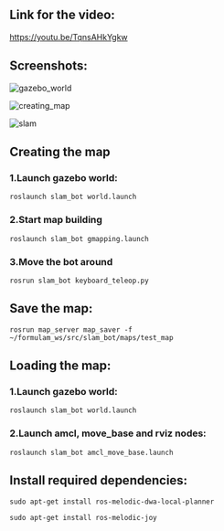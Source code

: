 ## Link for the video:
https://youtu.be/TqnsAHkYgkw

## Screenshots:
![gazebo_world](https://user-images.githubusercontent.com/71475786/130131503-bcec3131-e825-47a3-a262-37334e622883.png)

![creating_map](https://user-images.githubusercontent.com/71475786/130131585-aa463169-34b1-4959-9e4e-85e1aff4e7bb.png)

![slam](https://user-images.githubusercontent.com/71475786/130131621-44174852-cf18-461b-b065-ad715850d2e3.png)


## Creating the map

### 1.Launch gazebo world:
```
roslaunch slam_bot world.launch
```
### 2.Start map building
```
roslaunch slam_bot gmapping.launch
```
### 3.Move the bot around
``` rosrun slam_bot keyboard_teleop.py ``` 


## Save the map:
``` rosrun map_server map_saver -f ~/formulam_ws/src/slam_bot/maps/test_map ```

## Loading the map:

### 1.Launch gazebo world:
``` roslaunch slam_bot world.launch ```
### 2.Launch amcl, move_base and rviz nodes:
``` roslaunch slam_bot amcl_move_base.launch ```

## Install required dependencies:
``` sudo apt-get install ros-melodic-dwa-local-planner ```
```
sudo apt-get install ros-melodic-joy
```
